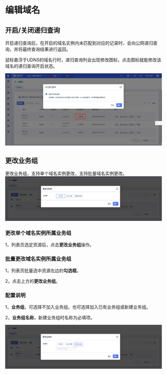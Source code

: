 # 编辑域名

## 开启/关闭递归查询

开启递归查询后，在开启的域名实例内未匹配到对应的记录时，会向公网递归查询，并将最终查询结果进行返回。

鼠标悬浮于UDNS的域名行时，递归查询列会出现修改图标，点击图标就能修改该域名的递归查询开启状态。

![](/images/editquery.png) 

## 更改业务组

更改业务组，支持单个域名实例更改，支持批量域名实例更改。
![](/images/editudns01.png) 


### 更改单个域名实例所属业务组

1，列表页选定资源后，点击**更改业务组**操作。

### 批量更改域名实例所属业务组

1，列表页批量选中资源左边的**勾选框**。

2，点击上方的**更改业务组**。

### 配置说明

1，**业务组**，可选择不加入业务组，也可选择加入已有业务组或新建业务组。

2，**业务组名称**，新建业务组时名称为必填项。

![](/images/editudns02.png)

